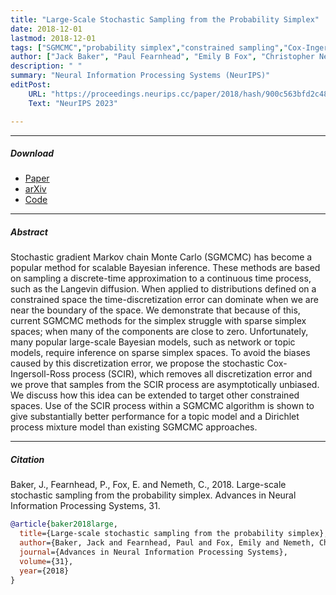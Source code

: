 ```yaml
---
title: "Large-Scale Stochastic Sampling from the Probability Simplex"
date: 2018-12-01
lastmod: 2018-12-01
tags: ["SGMCMC","probability simplex","constrained sampling","Cox-Ingersoll-Ross process"]
author: ["Jack Baker", "Paul Fearnhead", "Emily B Fox", "Christopher Nemeth"]
description: " "
summary: "Neural Information Processing Systems (NeurIPS)"
editPost:
    URL: "https://proceedings.neurips.cc/paper/2018/hash/900c563bfd2c48c16701acca83ad858a-Abstract.html"
    Text: "NeurIPS 2023"

---
```


---


##### Download


+ [Paper](https://proceedings.neurips.cc/paper/2018/hash/900c563bfd2c48c16701acca83ad858a-Abstract.html)
+ [arXiv](https://arxiv.org/abs/1806.07137)
+ [Code](https://github.com/jackcbaker/SCIR)


---
##### Abstract

Stochastic gradient Markov chain Monte Carlo (SGMCMC) has become a popular method for scalable Bayesian inference. These methods are based on sampling a discrete-time approximation to a continuous time process, such as the Langevin diffusion. When applied to distributions defined on a constrained space the time-discretization error can dominate when we are near the boundary of the space. We demonstrate that because of this, current SGMCMC methods for the simplex struggle with sparse simplex spaces; when many of the components are close to zero. Unfortunately, many popular large-scale Bayesian models, such as network or topic models, require inference on sparse simplex spaces. To avoid the biases caused by this discretization error, we propose the stochastic Cox-Ingersoll-Ross process (SCIR), which removes all discretization error and we prove that samples from the SCIR process are asymptotically unbiased. We discuss how this idea can be extended to target other constrained spaces. Use of the SCIR process within a SGMCMC algorithm is shown to give substantially better performance for a topic model and a Dirichlet process mixture model than existing SGMCMC approaches.

---
##### Citation

Baker, J., Fearnhead, P., Fox, E. and Nemeth, C., 2018. Large-scale stochastic sampling from the probability simplex. Advances in Neural Information Processing Systems, 31.

```BibTeX
@article{baker2018large,
  title={Large-scale stochastic sampling from the probability simplex},
  author={Baker, Jack and Fearnhead, Paul and Fox, Emily and Nemeth, Christopher},
  journal={Advances in Neural Information Processing Systems},
  volume={31},
  year={2018}
}
```